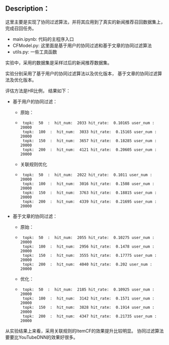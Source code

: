 ## Description：

这里主要是实现了协同过滤算法，并将其应用到了真实的新闻推荐召回数据集上，完成召回任务。

* main.ipynb: 代码的主程序入口
* CFModel.py: 这里面是基于用户的协同过滤和基于文章的协同过滤算法
* utils.py: 一些工具函数

实验中，采用的数据集是采样过后的新闻推荐数据集。

实验分别采用了基于用户的协同过滤算法以及优化版本， 基于文章的协同过滤算法及优化版本。

评估方法是HR比例， 结果如下：

* 基于用户的协同过滤：

  * 原始： 

  * ```
     topk:  50  :  hit_num:  2033 hit_rate:  0.10165 user_num :  20000
     topk:  100  :  hit_num:  3033 hit_rate:  0.15165 user_num :  20000
     topk:  150  :  hit_num:  3657 hit_rate:  0.18285 user_num :  20000
     topk:  200  :  hit_num:  4121 hit_rate:  0.20605 user_num :  20000
    ```

  * 关联规则优化

  * ```
     topk:  50  :  hit_num:  2022 hit_rate:  0.1011 user_num :  20000
     topk:  100  :  hit_num:  3016 hit_rate:  0.1508 user_num :  20000
     topk:  150  :  hit_num:  3763 hit_rate:  0.18815 user_num :  20000
     topk:  200  :  hit_num:  4339 hit_rate:  0.21695 user_num :  20000
    ```

* 基于文章的协同过滤：

  * 原始：

  * ```
     topk:  50  :  hit_num:  2055 hit_rate:  0.10275 user_num :  20000
     topk:  100  :  hit_num:  2956 hit_rate:  0.1478 user_num :  20000
     topk:  150  :  hit_num:  3555 hit_rate:  0.17775 user_num :  20000
     topk:  200  :  hit_num:  4040 hit_rate:  0.202 user_num :  20000
    ```

  * 优化：

  * ```
     topk:  50  :  hit_num:  2185 hit_rate:  0.10925 user_num :  20000
     topk:  100  :  hit_num:  3142 hit_rate:  0.1571 user_num :  20000
     topk:  150  :  hit_num:  3828 hit_rate:  0.1914 user_num :  20000
     topk:  200  :  hit_num:  4347 hit_rate:  0.21735 user_num :  20000
    ```

从实验结果上来看，采用关联规则的ItemCF的效果提升比较明显。  协同过滤算法要要比YouTubeDNN的效果好很多。 